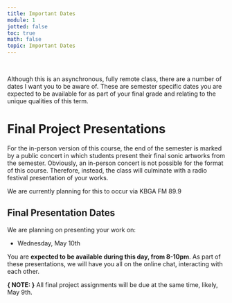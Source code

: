 ```yaml
---
title: Important Dates
module: 1
jotted: false
toc: true
math: false
topic: Important Dates
---
```




<br />

<!-- <div class="embed-responsive embed-responsive-16by9"><iframe class="embed-responsive-item" src="https://www.youtube.com/embed/2P_S2YeGuVg" frameborder="0" allow="accelerometer; autoplay; encrypted-media; gyroscope; picture-in-picture" allowfullscreen></iframe></div> -->

Although this is an asynchronous, fully remote class, there are a number of dates I want you to be aware of. These are semester specific dates you are expected to be available for as part of your final grade and relating to the unique qualities of this term.


# Final Project Presentations

For the in-person version of this course, the end of the semester is marked by a public concert in which students present their final sonic artworks from the semester. Obviously, an in-person concert is not possible for the format of this course. Therefore, instead, the class will culminate with a radio festival presentation of your works.

We are currently planning for this to occur via KBGA FM 89.9

## Final Presentation Dates

We are planning on presenting your work on:

- Wednesday, May 10th

You are **expected to be available during this day, from 8-10pm**. As part of these presentations, we will have you all on the online chat, interacting with each other.

**{ NOTE: }** All final project assignments will be due at the same time, likely, May 9th.
